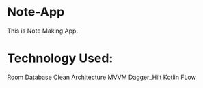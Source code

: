 
# Note-App
This is Note Making App.

# Technology Used:
Room Database
Clean Architecture
MVVM
Dagger_Hilt
Kotlin FLow

